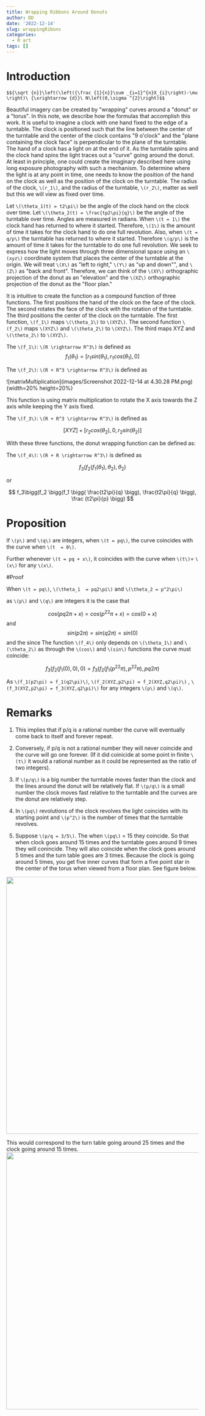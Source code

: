 ```yaml
---
title: Wrapping Ribbons Around Donuts
author: DD
date: '2022-12-14'
slug: wrappingRibons
categories:
  - R art
tags: []
---
```

# Introduction

`$${\sqrt {n}}\left(\left({\frac {1}{n}}\sum _{i=1}^{n}X_{i}\right)-\mu \right)\ {\xrightarrow {d}}\ N\left(0,\sigma ^{2}\right)$$`

Beautiful imagery can be created by "wrapping" curves around a "donut" or a "torus". In this note, we describe how the formulas that accomplish this work.  It is useful to imagine a clock with one hand fixed to the edge of a turntable.  The clock is positioned such that the line between the center of the turntable and the center of the clock contains "9 o'clock" and the "plane containing the clock face" is perpendicular to the plane of the turntable.  The hand of a clock has a light on at the end of it.  As the turntable spins and the clock hand spins the light traces out a "curve" going around the donut. At least in principle, one could create the imaginary described here using long exposure photography with such a mechanism.  To determine where the light is at any point in time, one needs to know the position of the hand on the clock as well as the position of the clock on the turntable.  The radius of the clock, `\(r_1\)`, and the radius of the turntable, `\(r_2\)`, matter as well but this we will view as fixed over time.

Let `\(\theta_1(t) = t2\pi\)` be the angle of the clock hand on the clock over time. Let `\(\theta_2(t) = \frac{tp2\pi}{q}\)` be the angle of the turntable over time.  Angles are measured in radians.  When `\(t = 1\)` the clock hand has returned to where it started. Therefore, `\(1\)` is the amount of time it takes for the clock hand to do one full revolution.  Also, when `\(t = q/p\)` the turntable has returned to where it started. Therefore `\(q/p\)` is the amount of time it takes for the turntable to do one full revolution. We seek to express how the light moves through three dimensional space using an `\(xyz\)` coordinate system that places the center of the turntable at the origin. We will treat `\(X\)` as "left to right,"  `\(Y\)` as "up and down"", and `\(Z\)` as  "back and front".  Therefore, we can think of the `\(XY\)` orthographic projection of the donut as an "elevation" and the `\(XZ\)` orthographic projection of the donut as the "floor plan."

It is intuitive to create the function as a compound function of three functions.  The first positions the hand of the clock on the face of the clock.  The second rotates the face of the clock with the rotation of the turntable. The third positions the center of the clock on the turntable.  The first function, `\(f_1\)` maps `\(\theta_1\)` to `\(XYZ\)`. The second function `\(f_2\)` maps `\(XYZ\)` and `\(\theta_2\)` to `\(XYZ\)`. The third maps XYZ and `\(\theta_2\)` to `\(XYZ\)`.

The `\(f_1\)`:  `\(R \rightarrow R^3\)` is defined as
$$ f_1( \theta_1) = [r_1sin(\theta_1), r_1cos(\theta_1), 0] $$

The `\(f_2\)`:  `\(R + R^3 \rightarrow R^3\)` is defined as

![matrixMultiplication](images/Screenshot 2022-12-14 at 4.30.28 PM.png){width=20% height=20%}

This function is using matrix multiplication to rotate the X axis towards the Z axis while keeping the Y axis fixed.
 
The `\(f_3\)`:  `\(R + R^3 \rightarrow R^3\)` is defined as

$$ [X Y Z] + [r_2cos(\theta_2),0,r_2sin(\theta_2)] $$

With these three functions, the donut wrapping function can be defined as:

The `\(f_4\)`:  `\(R + R \rightarrow R^3\)` is defined as


$$  f_3(f_2(f_1(\theta_1),\theta_2),\theta_2) $$

or 

$$  f_3\bigg(f_2 \bigg(f_1 \bigg( \frac{t2\pi}{q} \bigg), \frac{t2\pi}{q} \bigg), \frac {t2\pi}{p} \bigg) $$
# Proposition

If `\(p\)` and `\(q\)` are integers, when `\(t = pq\)`, the curve coincides with the curve when `\(t  = 0\)`.

Further whenever `\(t = pq + x\)`, it coincides with the curve when `\(t\)`= `\(x\)` for any `\(x\)`.

#Proof

When `\(t = pq\)`, `\(\theta_1  = pq2\pi\)` and `\(\theta_2 = p^2\pi\)`

as `\(p\)` and `\(q\)` are integers it is the case that 

$$cos(pq2\pi + x) = cos(p^22\pi + x) =cos(0 + x) $$
and
$$sin(p2\pi) = sin(q2\pi) = sin(0) $$
and the since The function `\(f_4\)` only depends on `\(\theta_1\)` and `\(\theta_2\)` as through the `\(cos\)` and `\(sin\)` functions the curve must coincide:

$$  f_3(f_2(f_1(0),0),0) = f_3(f_2(f_1(p^22\pi),p^22\pi),pq2\pi)  $$

As `\(f_1(p2\pi) = f_1(q2\pi)\)`, `\(f_2(XYZ,p2\pi) = f_2(XYZ,q2\pi)\)` ,
 `\(f_3(XYZ,p2\pi) = f_3(XYZ,q2\pi)\)` for any integers `\(p\)` and `\(q\)`. 

# Remarks  
1) This implies that if p/q is a rational number the curve will eventually come back to itself and forever repeat. 

2) Conversely, if p/q is not a rational number they will never coincide and the curve will go one forever. (If it did coinicide at some point in finite `\(t\)` it would a rational number as it could be represented as the ratio of two integers).

3) If `\(p/q\)` is a big number the turntable moves faster than the clock and the lines around the donut will be relatively flat.  If `\(p/q\)` is a small number the clock moves fast relative to the turntable and the curves are the donut are relatively step. 

4) In `\(pq\)` revolutions of the clock revolves the light coincides with its starting point and `\(p^2\)` is the number of times that the turntable revolves.

5) Suppose `\(p/q = 3/5\)`.  The when `\(pq\)` = 15 they coincide.  So that when clock goes around 15 times and the turntable goes around 9 times they will conincide.  They will also coincide when the clock goes around 5 times and the turn table goes are 3 times. Because the clock is going around 5 times, you get five inner curves that form a five point star in the center of the torus when viewed from a floor plan. See figure below.



<img src="{{< blogdown/postref >}}index_files/figure-html/unnamed-chunk-1-1.png" width="672" />


This would correspond to the turn table going around 25 times and the clock going around 15 times. 
<img src="{{< blogdown/postref >}}index_files/figure-html/unnamed-chunk-2-1.png" width="672" />

